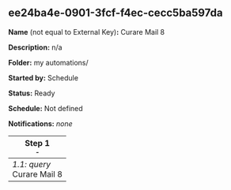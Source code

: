 ## ee24ba4e-0901-3fcf-f4ec-cecc5ba597da

**Name** (not equal to External Key)**:** Curare Mail 8

**Description:** n/a

**Folder:** my automations/

**Started by:** Schedule

**Status:** Ready

**Schedule:** Not defined

**Notifications:** _none_


| Step 1<br>_<small>-</small>_ |
| --- |
| _1.1: query_<br>Curare Mail 8 |
